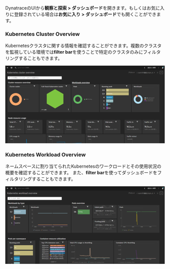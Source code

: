 <!-- Code for k8s dashboards -->

DynatraceのUIから**観察と探索 > ダッシュボード**を開きます。もしくはお気に入りに登録されている場合は**お気に入り > ダッシュボード**でも開くことができます。

### Kubernetes Cluster Overview
Kubernetesクラスタに関する情報を確認することができます。複数のクラスタを監視している環境では**filter bar**を使うことで特定のクラスタのみにフィルタリングすることもできます。

![Cluster Overview](../assets/k8s/k8s-cluster-overview.png)

### Kubernetes Workload Overview
ネームスペースに割り当てられたKubernetesのワークロードとその使用状況の概要を確認することができます。
また、**filter bar**を使ってダッシュボードをフィルタリングすることもできます。

![Workload Overview](../assets/k8s/k8s-workload-overview.png)
